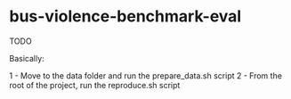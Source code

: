# bus-violence-benchmark-eval

TODO

Basically:

1 - Move to the data folder and run the prepare_data.sh script
2 - From the root of the project, run the reproduce.sh script